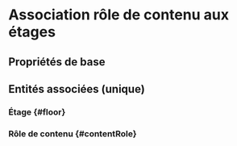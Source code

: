# Association rôle de contenu aux étages
<!--- THIS FILE IS GENERATED PLEASE DO NOT EDIT IT DIRECTLY --->



## Propriétés de base



## Entités associées (unique)

### Étage {#floor}
        

### Rôle de contenu {#contentRole}
        






